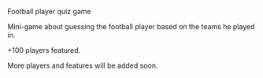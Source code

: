 Football player quiz game

Mini-game about guessing the football player based on the teams he played in.

+100 players featured. 

More players and features will be added soon.
